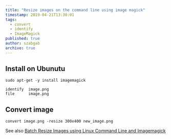 ```yaml
---
title: "Resize images on the command line using image magick"
timestamp: 2019-04-21T13:30:01
tags:
  - convert
  - identify
  - ImageMagick
published: true
author: szabgab
archive: true
---
```



## Install on Ubunutu

```
sudo apt-get -y install imagemagick
```


```
identify  image.png
file      image.png
```


## Convert image

```
convert image.png -resize 300x400 new_image.png
```


See also <a href="https://guides.wp-bullet.com/batch-resize-images-using-linux-command-line-and-imagemagick/">Batch
Resize Images using Linux Command Line and Imagemagick</a>

